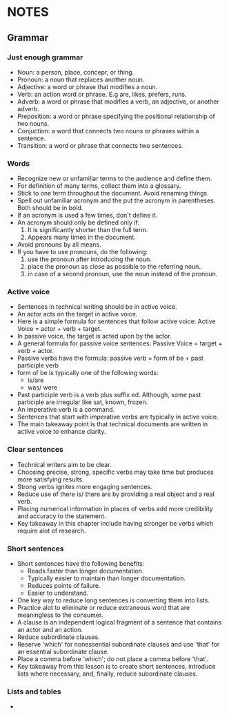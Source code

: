 # NOTES
## Grammar
### Just enough grammar
- Noun: a person, place, concepr, or thing.
- Pronoun: a noun that replaces another noun.
- Adjective: a word or phrase that modifies a noun.
- Verb: an action word or phrase. E.g are, likes, prefers, runs.
- Adverb: a word or phrase that modifies a verb, an adjective, or another adverb.
- Preposition: a word or phrase specifying the positional relationship of two nouns.
- Conjuction: a word that connects two nouns or phrases within a sentence.
- Transition: a word or phrase that connects two sentences.

### Words
- Recognize new or unfamiliar terms to the audience and define them.
- For definition of many terms, collect them into a glossary.
- Stick to one term throughout the document. Avoid renaming things.
- Spell out unfamiliar acronym and the put the acronym in parentheses. Both should be in bold.
- If an acronym is used a few times, don't define it.
- An acronym should only be defined only if: 
	1. It is significantly shorter than the full term.
	2. Appears many times in the document.
- Avoid pronouns by all means. 
- If you have to use pronouns, do the following:
	1. use the pronoun after introducing the noun.
	2. place the pronoun as close as possible to the referring noun.
	3. in case of a second pronoun, use the noun instead of the pronoun.

### Active voice

- Sentences in technical writing should be in active voice.
- An actor acts on the target in active voice.
- Here is a simple formula for sentences that follow active voice:
	Active Voice = actor + verb + target.
- In passive voice, the target is acted upon by the actor.
- A general formula for passive voice sentences:
	Passive Voice = target + verb + actor.
- Passive verbs have the formula:
	passive verb = form of be + past participle verb
- form of be is typically one of the following words: 
	- is/are
	- was/ were
- Past participle verb is a verb plus suffix ed. Although, some past participle are irregular like sat, known, frozen.
- An imperative verb is a command.
- Sentences that start with imperative verbs are typically in active voice.
- The main takeaway point is that technical documents are written in active voice to enhance clarity.

### Clear sentences

- Technical writers aim to be clear.
- Choosing precise, strong, specific verbs may take time but produces more satisfying results.
- Strong verbs ignites more engaging sentences.
- Reduce use of there is/ there are by providing a real object and a real verb.
- Placing numerical information in places of verbs add more credibility and accuracy to the statement.
- Key takeaway in this chapter include having stronger be verbs which require alot of research.

### Short sentences

- Short sentences have the following benefits:
	- Reads faster than longer documentation.
	- Typically easier to maintain than longer documentation.
	- Reduces points of failure.
	- Easier to understand.
- One key way to reduce long sentences is converting them into lists.
- Practice alot to eliminate or reduce extraneous word that are meaningless to the consumer.
- A clause is an independent logical fragment of a sentence that contains an actor and an action.
- Reduce subordinate clauses.
- Reserve 'which' for nonessential subordinate clauses and use 'that' for an essential subordinate clause.
- Place a comma before 'which'; do not place a comma before 'that'.
- Key takeaway from this lesson is to create short sentences, introduce lists where necessary, and, finally, 
  reduce subordinate clauses.

###  Lists and tables

-
